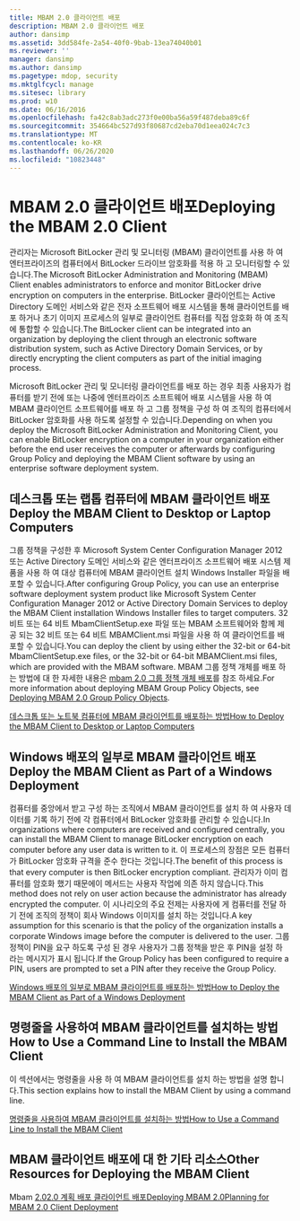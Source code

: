 ```yaml
---
title: MBAM 2.0 클라이언트 배포
description: MBAM 2.0 클라이언트 배포
author: dansimp
ms.assetid: 3dd584fe-2a54-40f0-9bab-13ea74040b01
ms.reviewer: ''
manager: dansimp
ms.author: dansimp
ms.pagetype: mdop, security
ms.mktglfcycl: manage
ms.sitesec: library
ms.prod: w10
ms.date: 06/16/2016
ms.openlocfilehash: fa42c8ab3adc273f0e00ba56a59f487deba89c6f
ms.sourcegitcommit: 354664bc527d93f80687cd2eba70d1eea024c7c3
ms.translationtype: MT
ms.contentlocale: ko-KR
ms.lasthandoff: 06/26/2020
ms.locfileid: "10823448"
---
```

# <span data-ttu-id="c8997-103">MBAM 2.0 클라이언트 배포</span><span class="sxs-lookup"><span data-stu-id="c8997-103">Deploying the MBAM 2.0 Client</span></span>


<span data-ttu-id="c8997-104">관리자는 Microsoft BitLocker 관리 및 모니터링 (MBAM) 클라이언트를 사용 하 여 엔터프라이즈의 컴퓨터에서 BitLocker 드라이브 암호화를 적용 하 고 모니터링할 수 있습니다.</span><span class="sxs-lookup"><span data-stu-id="c8997-104">The Microsoft BitLocker Administration and Monitoring (MBAM) Client enables administrators to enforce and monitor BitLocker drive encryption on computers in the enterprise.</span></span> <span data-ttu-id="c8997-105">BitLocker 클라이언트는 Active Directory 도메인 서비스와 같은 전자 소프트웨어 배포 시스템을 통해 클라이언트를 배포 하거나 초기 이미지 프로세스의 일부로 클라이언트 컴퓨터를 직접 암호화 하 여 조직에 통합할 수 있습니다.</span><span class="sxs-lookup"><span data-stu-id="c8997-105">The BitLocker client can be integrated into an organization by deploying the client through an electronic software distribution system, such as Active Directory Domain Services, or by directly encrypting the client computers as part of the initial imaging process.</span></span>

<span data-ttu-id="c8997-106">Microsoft BitLocker 관리 및 모니터링 클라이언트를 배포 하는 경우 최종 사용자가 컴퓨터를 받기 전에 또는 나중에 엔터프라이즈 소프트웨어 배포 시스템을 사용 하 여 MBAM 클라이언트 소프트웨어를 배포 하 고 그룹 정책을 구성 하 여 조직의 컴퓨터에서 BitLocker 암호화를 사용 하도록 설정할 수 있습니다.</span><span class="sxs-lookup"><span data-stu-id="c8997-106">Depending on when you deploy the Microsoft BitLocker Administration and Monitoring Client, you can enable BitLocker encryption on a computer in your organization either before the end user receives the computer or afterwards by configuring Group Policy and deploying the MBAM Client software by using an enterprise software deployment system.</span></span>

## <span data-ttu-id="c8997-107">데스크톱 또는 랩톱 컴퓨터에 MBAM 클라이언트 배포</span><span class="sxs-lookup"><span data-stu-id="c8997-107">Deploy the MBAM Client to Desktop or Laptop Computers</span></span>


<span data-ttu-id="c8997-108">그룹 정책을 구성한 후 Microsoft System Center Configuration Manager 2012 또는 Active Directory 도메인 서비스와 같은 엔터프라이즈 소프트웨어 배포 시스템 제품을 사용 하 여 대상 컴퓨터에 MBAM 클라이언트 설치 Windows Installer 파일을 배포할 수 있습니다.</span><span class="sxs-lookup"><span data-stu-id="c8997-108">After configuring Group Policy, you can use an enterprise software deployment system product like Microsoft System Center Configuration Manager 2012 or Active Directory Domain Services to deploy the MBAM Client installation Windows Installer files to target computers.</span></span> <span data-ttu-id="c8997-109">32 비트 또는 64 비트 MbamClientSetup.exe 파일 또는 MBAM 소프트웨어와 함께 제공 되는 32 비트 또는 64 비트 MBAMClient.msi 파일을 사용 하 여 클라이언트를 배포할 수 있습니다.</span><span class="sxs-lookup"><span data-stu-id="c8997-109">You can deploy the client by using either the 32-bit or 64-bit MbamClientSetup.exe files, or the 32-bit or 64-bit MBAMClient.msi files, which are provided with the MBAM software.</span></span> <span data-ttu-id="c8997-110">MBAM 그룹 정책 개체를 배포 하는 방법에 대 한 자세한 내용은 [mbam 2.0 그룹 정책 개체 배포](deploying-mbam-20-group-policy-objects-mbam-2.md)를 참조 하세요.</span><span class="sxs-lookup"><span data-stu-id="c8997-110">For more information about deploying MBAM Group Policy Objects, see [Deploying MBAM 2.0 Group Policy Objects](deploying-mbam-20-group-policy-objects-mbam-2.md).</span></span>

[<span data-ttu-id="c8997-111">데스크톱 또는 노트북 컴퓨터에 MBAM 클라이언트를 배포하는 방법</span><span class="sxs-lookup"><span data-stu-id="c8997-111">How to Deploy the MBAM Client to Desktop or Laptop Computers</span></span>](how-to-deploy-the-mbam-client-to-desktop-or-laptop-computers-mbam-2.md)

## <span data-ttu-id="c8997-112">Windows 배포의 일부로 MBAM 클라이언트 배포</span><span class="sxs-lookup"><span data-stu-id="c8997-112">Deploy the MBAM Client as Part of a Windows Deployment</span></span>


<span data-ttu-id="c8997-113">컴퓨터를 중앙에서 받고 구성 하는 조직에서 MBAM 클라이언트를 설치 하 여 사용자 데이터를 기록 하기 전에 각 컴퓨터에서 BitLocker 암호화를 관리할 수 있습니다.</span><span class="sxs-lookup"><span data-stu-id="c8997-113">In organizations where computers are received and configured centrally, you can install the MBAM Client to manage BitLocker encryption on each computer before any user data is written to it.</span></span> <span data-ttu-id="c8997-114">이 프로세스의 장점은 모든 컴퓨터가 BitLocker 암호화 규격을 준수 한다는 것입니다.</span><span class="sxs-lookup"><span data-stu-id="c8997-114">The benefit of this process is that every computer is then BitLocker encryption compliant.</span></span> <span data-ttu-id="c8997-115">관리자가 이미 컴퓨터를 암호화 했기 때문에이 메서드는 사용자 작업에 의존 하지 않습니다.</span><span class="sxs-lookup"><span data-stu-id="c8997-115">This method does not rely on user action because the administrator has already encrypted the computer.</span></span> <span data-ttu-id="c8997-116">이 시나리오의 주요 전제는 사용자에 게 컴퓨터를 전달 하기 전에 조직의 정책이 회사 Windows 이미지를 설치 하는 것입니다.</span><span class="sxs-lookup"><span data-stu-id="c8997-116">A key assumption for this scenario is that the policy of the organization installs a corporate Windows image before the computer is delivered to the user.</span></span> <span data-ttu-id="c8997-117">그룹 정책이 PIN을 요구 하도록 구성 된 경우 사용자가 그룹 정책을 받은 후 PIN을 설정 하 라는 메시지가 표시 됩니다.</span><span class="sxs-lookup"><span data-stu-id="c8997-117">If the Group Policy has been configured to require a PIN, users are prompted to set a PIN after they receive the Group Policy.</span></span>

[<span data-ttu-id="c8997-118">Windows 배포의 일부로 MBAM 클라이언트를 배포하는 방법</span><span class="sxs-lookup"><span data-stu-id="c8997-118">How to Deploy the MBAM Client as Part of a Windows Deployment</span></span>](how-to-deploy-the-mbam-client-as-part-of-a-windows-deployment-mbam-2.md)

## <span data-ttu-id="c8997-119">명령줄을 사용하여 MBAM 클라이언트를 설치하는 방법</span><span class="sxs-lookup"><span data-stu-id="c8997-119">How to Use a Command Line to Install the MBAM Client</span></span>


<span data-ttu-id="c8997-120">이 섹션에서는 명령줄을 사용 하 여 MBAM 클라이언트를 설치 하는 방법을 설명 합니다.</span><span class="sxs-lookup"><span data-stu-id="c8997-120">This section explains how to install the MBAM Client by using a command line.</span></span>

[<span data-ttu-id="c8997-121">명령줄을 사용하여 MBAM 클라이언트를 설치하는 방법</span><span class="sxs-lookup"><span data-stu-id="c8997-121">How to Use a Command Line to Install the MBAM Client</span></span>](how-to-use-a-command-line-to-install-the-mbam-client.md)

## <span data-ttu-id="c8997-122">MBAM 클라이언트 배포에 대 한 기타 리소스</span><span class="sxs-lookup"><span data-stu-id="c8997-122">Other Resources for Deploying the MBAM Client</span></span>


<span data-ttu-id="c8997-123">Mbam [2.0](deploying-mbam-20-mbam-2.md)[2.0 계획 배포 클라이언트 배포](planning-for-mbam-20-client-deployment-mbam-2.md)</span><span class="sxs-lookup"><span data-stu-id="c8997-123">[Deploying MBAM 2.0](deploying-mbam-20-mbam-2.md)[Planning for MBAM 2.0 Client Deployment](planning-for-mbam-20-client-deployment-mbam-2.md)</span></span>

 

 





